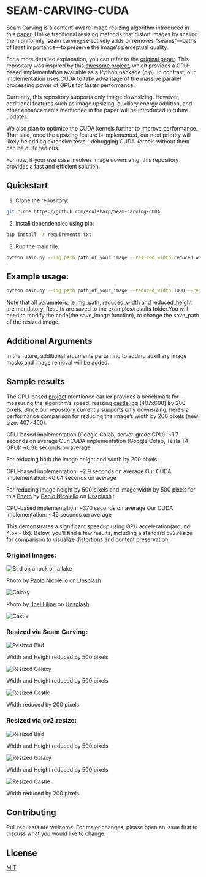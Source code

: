 # SEAM-CARVING-CUDA

Seam Carving is a content-aware image resizing algorithm introduced in this [paper](https://perso.crans.org/frenoy/matlab2012/seamcarving.pdf). Unlike traditional resizing methods that distort images by scaling them uniformly, seam carving selectively adds or removes "seams"—paths of least importance—to preserve the image’s perceptual quality.

For a more detailed explanation, you can refer to the [original paper](https://perso.crans.org/frenoy/matlab2012/seamcarving.pdf). This repository was inspired by this [awesome project](https://github.com/li-plus/seam-carving), which provides a CPU-based implementation available as a Python package (pip). In contrast, our implementation uses CUDA to take advantage of the massive parallel processing power of GPUs for faster performance.

Currently, this repository supports only image downsizing. However, additional features such as image upsizing, auxiliary energy addition, and other enhancements mentioned in the paper will be introduced in future updates.

We also plan to optimize the CUDA kernels further to improve performance. That said, once the upsizing feature is implemented, our next priority will likely be adding extensive tests—debugging CUDA kernels without them can be quite tedious.

For now, if your use case involves image downsizing, this repository provides a fast and efficient solution.


## Quickstart

1. Clone the repository:

```bash
git clone https://github.com/soulsharp/Seam-Carving-CUDA
```

2. Install dependencies using pip:

```bash
pip install -r requirements.txt
```

3. Run the main file:

```bash
python main.py --img_path path_of_your_image --resized_width reduced_width --resized_height reduced_height
```

## Example usage:  
```bash
python main.py --img_path path_of_your_image --reduced_width 1000 --reduced_height 1000
```

Note that all parameters, ie img_path, reduced_width and reduced_height are mandatory. Results are saved to the examples/results folder.You will need to modify the code(the save_image function), to change the save_path of the resized image.

## Additional Arguments  

In the future, additional arguments pertaining to adding auxilliary image masks and image removal will be added.

## Sample results

The CPU-based [project](https://github.com/li-plus/seam-carving) mentioned earlier provides a benchmark for measuring the algorithm’s speed: resizing [castle.jpg](examples/images/castle.jpg) (407x600) by 200 pixels. Since our repository currently supports only downsizing, here’s a performance comparison for reducing the image’s width by 200 pixels (new size: 407×400).

CPU-based implementation (Google Colab, server-grade CPU): ~1.7 seconds on average
Our CUDA implementation (Google Colab, Tesla T4 GPU): ~0.38 seconds on average

For reducing both the image height and width by 200 pixels:

CPU-based implementation: ~2.9 seconds on average
Our CUDA implementation: ~0.64 seconds on average

For reducing image height by 500 pixels and image width by 500 pixels for this [Photo]() by <a href="https://unsplash.com/@paul_nic?utm_content=creditCopyText&utm_medium=referral&utm_source=unsplash">Paolo Nicolello</a> on <a href="https://unsplash.com/photos/selective-focus-photo-of-mandarin-duck-pifFRCiSK3E?utm_content=creditCopyText&utm_medium=referral&utm_source=unsplash">Unsplash</a> :

CPU-based implementation: ~370 seconds on average
Our CUDA implementation: ~45 seconds on average
      
This demonstrates a significant speedup using GPU acceleration(around 4.5x - 8x). Below, you’ll find a few results, including a standard cv2.resize for comparison to visualize distortions and content preservation.

### Original Images: 

![Bird on a rock on a lake](examples/images/paolo-nicolello-pifFRCiSK3E-unsplash.jpg)  

Photo by <a href="https://unsplash.com/@paul_nic?utm_content=creditCopyText&utm_medium=referral&utm_source=unsplash">Paolo Nicolello</a> on <a href="https://unsplash.com/photos/selective-focus-photo-of-mandarin-duck-pifFRCiSK3E?utm_content=creditCopyText&utm_medium=referral&utm_source=unsplash">Unsplash</a>
      
      
![Galaxy](examples/images/joel-filipe-QwoNAhbmLLo-unsplash.jpg)

Photo by <a href="https://unsplash.com/@joelfilip?utm_content=creditCopyText&utm_medium=referral&utm_source=unsplash">Joel Filipe</a> on <a href="https://unsplash.com/photos/multicolored-abstract-painting-QwoNAhbmLLo?utm_content=creditCopyText&utm_medium=referral&utm_source=unsplash">Unsplash</a>

![Castle](examples/images/castle.jpg)
      

### Resized via Seam Carving:

![Resized Bird](examples/results/Resized_paolo-nicolello-pifFRCiSK3E-unsplash.jpg) 

Width and Height reduced by 500 pixels

![Resized Galaxy](examples/results/Resized_joel-filipe-QwoNAhbmLLo-unsplash.jpg)

Width and Height reduced by 500 pixels

![Resized Castle](examples/results/Resized_castle.jpg)

Width reduced by 200 pixels

### Resized via cv2.resize:

![Resized Bird](examples/cv2_resize/cv2_resized_bird.jpg)

Width and Height reduced by 500 pixels

![Resized Galaxy](examples/cv2_resize/cv_resized_galaxy.jpg)

Width and Height reduced by 500 pixels

![Resized Castle](examples/cv2_resize/cv_resized_castle.jpg)

Width reduced by 200 pixels

## Contributing

Pull requests are welcome. For major changes, please open an issue first
to discuss what you would like to change.

## License

[MIT](https://choosealicense.com/licenses/mit/)